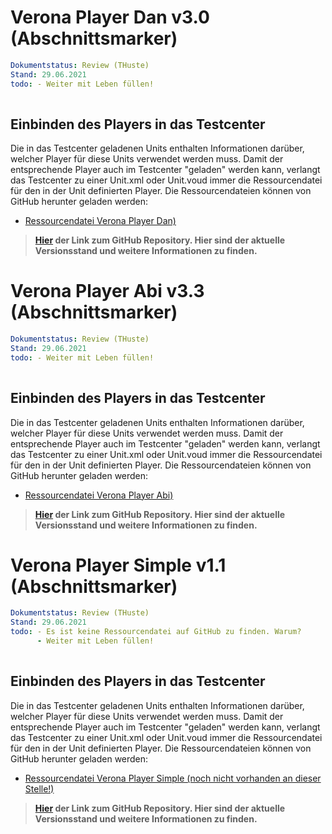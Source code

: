 <!--+++++++++++++++++++++++++++++++++++++++++++++++++++++++++++++++++++++++++++++++++++++++++++++++++++++++++++++-->
# Verona Player Dan v3.0 (Abschnittsmarker)
<!--+++++++++++++++++++++++++++++++++++++++++++++++++++++++++++++++++++++++++++++++++++++++++++++++++++++++++++++-->

```yaml
Dokumentstatus: Review (THuste)
Stand: 29.06.2021
todo: - Weiter mit Leben füllen!
      
```

## Einbinden des Players in das Testcenter

Die in das Testcenter geladenen Units enthalten Informationen darüber, welcher Player für diese Units verwendet werden muss. Damit der entsprechende Player auch im Testcenter "geladen" werden kann, verlangt das Testcenter zu einer Unit.xml oder Unit.voud immer die Ressourcendatei für den in der Unit definierten Player. Die Ressourcendateien können von GitHub herunter geladen werden:

* [Ressourcendatei Verona Player Dan)](https://github.com/iqb-berlin/verona-player-dan/releases/tag/v2.99.2)


> **[Hier](https://github.com/iqb-berlin/verona-player-dan) der Link zum GitHub Repository. Hier sind der aktuelle Versionsstand und weitere Informationen zu finden.**

<!--+++++++++++++++++++++++++++++++++++++++++++++++++++++++++++++++++++++++++++++++++++++++++++++++++++++++++++++-->
# Verona Player Abi v3.3 (Abschnittsmarker)
<!--+++++++++++++++++++++++++++++++++++++++++++++++++++++++++++++++++++++++++++++++++++++++++++++++++++++++++++++-->

```yaml
Dokumentstatus: Review (THuste)
Stand: 29.06.2021
todo: - Weiter mit Leben füllen!
      
```

## Einbinden des Players in das Testcenter

Die in das Testcenter geladenen Units enthalten Informationen darüber, welcher Player für diese Units verwendet werden muss. Damit der entsprechende Player auch im Testcenter "geladen" werden kann, verlangt das Testcenter zu einer Unit.xml oder Unit.voud immer die Ressourcendatei für den in der Unit definierten Player. Die Ressourcendateien können von GitHub herunter geladen werden:

* [Ressourcendatei Verona Player Abi)](https://github.com/iqb-berlin/verona-player-abi/releases/tag/3.2.1)

> **[Hier](https://github.com/iqb-berlin/verona-player-abi) der Link zum GitHub Repository. Hier sind der aktuelle Versionsstand und weitere Informationen zu finden.**


<!--+++++++++++++++++++++++++++++++++++++++++++++++++++++++++++++++++++++++++++++++++++++++++++++++++++++++++++++-->
# Verona Player Simple v1.1 (Abschnittsmarker)
<!--+++++++++++++++++++++++++++++++++++++++++++++++++++++++++++++++++++++++++++++++++++++++++++++++++++++++++++++-->

```yaml
Dokumentstatus: Review (THuste)
Stand: 29.06.2021
todo: - Es ist keine Ressourcendatei auf GitHub zu finden. Warum?
      - Weiter mit Leben füllen!
      
```

## Einbinden des Players in das Testcenter

Die in das Testcenter geladenen Units enthalten Informationen darüber, welcher Player für diese Units verwendet werden muss. Damit der entsprechende Player auch im Testcenter "geladen" werden kann, verlangt das Testcenter zu einer Unit.xml oder Unit.voud immer die Ressourcendatei für den in der Unit definierten Player. Die Ressourcendateien können von GitHub herunter geladen werden:

* [Ressourcendatei Verona Player Simple (noch nicht vorhanden an dieser Stelle!)](https://github.com/iqb-berlin/verona-player-simple/releases/tag/1.1.0)

> **[Hier](https://github.com/iqb-berlin/verona-player-simple) der Link zum GitHub Repository. Hier sind der aktuelle Versionsstand und weitere Informationen zu finden.**